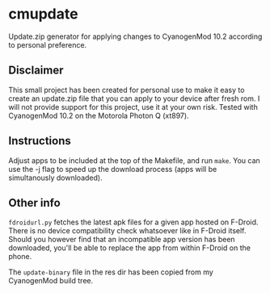 # cmupdate

Update.zip generator for applying changes to CyanogenMod 10.2 according to personal preference.

## Disclaimer
This small project has been created for personal use to make it easy to create an update.zip file that you can apply to your device after fresh rom.
I will not provide support for this project, use it at your own risk.
Tested with CyanogenMod 10.2 on the Motorola Photon Q (xt897).

## Instructions
Adjust apps to be included at the top of the Makefile, and run `make`.
You can use the -j flag to speed up the download process (apps will be simultanously downloaded).

## Other info
`fdroidurl.py` fetches the latest apk files for a given app hosted on F-Droid.
There is no device compatibility check whatsoever like in F-Droid itself.
Should you however find that an incompatible app version has been downloaded, you'll be able to replace the app from within F-Droid on the phone.

The `update-binary` file in the res dir has been copied from my CyanogenMod build tree.
